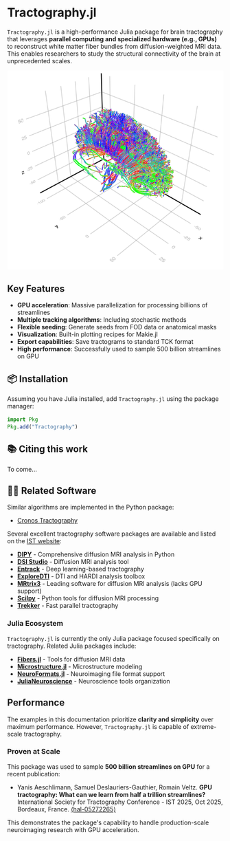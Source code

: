 # Tractography.jl

`Tractography.jl` is a high-performance Julia package for brain tractography that leverages **parallel computing and specialized hardware (e.g., GPUs)** to reconstruct white matter fiber bundles from diffusion-weighted MRI data. This enables researchers to study the structural connectivity of the brain at unprecedented scales.

![](brain.png)

## Key Features

- **GPU acceleration**: Massive parallelization for processing billions of streamlines
- **Multiple tracking algorithms**: Including stochastic methods
- **Flexible seeding**: Generate seeds from FOD data or anatomical masks
- **Visualization**: Built-in plotting recipes for Makie.jl
- **Export capabilities**: Save tractograms to standard TCK format
- **High performance**: Successfully used to sample 500 billion streamlines on GPU

## 📦 Installation

Assuming you have Julia installed, add `Tractography.jl` using the package manager:

```julia
import Pkg
Pkg.add("Tractography")
```

## 📚 Citing this work

To come...

## 🧑‍💻 Related Software

Similar algorithms are implemented in the Python package:

- [Cronos Tractography](https://gitlab.inria.fr/cronos/software/tractography)

Several excellent tractography software packages are available and listed on the [IST website](https://github.com/International-Society-for-Tractography/ist-tractography-db?tab=readme-ov-file#tractography--diffusion-software):

- **[DIPY](https://dipy.org)** - Comprehensive diffusion MRI analysis in Python
- **[DSI Studio](https://dsi-studio.labsolver.org)** - Diffusion MRI analysis tool
- **[Entrack](https://vitalab.github.io/article/2019/11/21/entrack.html)** - Deep learning-based tractography
- **[ExploreDTI](https://www.exploredti.com)** - DTI and HARDI analysis toolbox
- **[MRtrix3](https://github.com/MRtrix3/mrtrix3)** - Leading software for diffusion MRI analysis (lacks GPU support)
- **[Scilpy](https://github.com/scilus/scilpy)** - Python tools for diffusion MRI processing
- **[Trekker](https://dmritrekker.github.io)** - Fast parallel tractography

### Julia Ecosystem

`Tractography.jl` is currently the only Julia package focused specifically on tractography. Related Julia packages include:

- **[Fibers.jl](https://github.com/lincbrain/Fibers.jl)** - Tools for diffusion MRI data
- **[Microstructure.jl](https://github.com/Tinggong/Microstructure.jl)** - Microstructure modeling
- **[NeuroFormats.jl](https://github.com/dfsp-spirit/NeuroFormats.jl)** - Neuroimaging file format support
- **[JuliaNeuroscience](https://github.com/JuliaNeuroscience)** - Neuroscience tools organization

## Performance

The examples in this documentation prioritize **clarity and simplicity** over maximum performance. However, `Tractography.jl` is capable of extreme-scale tractography.

### Proven at Scale

This package was used to sample **500 billion streamlines on GPU** for a recent publication:

- Yanis Aeschlimann, Samuel Deslauriers-Gauthier, Romain Veltz. **GPU tractography: What can we learn from half a trillion streamlines?** International Society for Tractography Conference - IST 2025, Oct 2025, Bordeaux, France. [⟨hal-05272265⟩](https://inria.hal.science/hal-05272265v1)

This demonstrates the package's capability to handle production-scale neuroimaging research with GPU acceleration.
